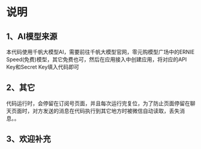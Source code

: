 # 说明

## 1、AI模型来源

本代码使用千帆大模型AI，需要前往千帆大模型官网，零元购模型广场中的ERNIE Speed(免费)模型，其它免费也可，然后在应用接入中创建应用，将对应的API Key和Secret Key填入代码即可

## 2、其它

代码运行时，会停留在订阅号页面，并且每次运行完复位，为了防止页面停留在聊天页面时，对方发送的消息在代码执行到其它地方时被微信自动读取，丢失消息。。

## 3、欢迎补充